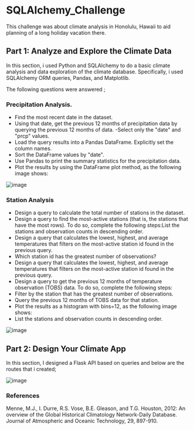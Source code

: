 # SQLAlchemy_Challenge

This challenge was about climate analysis in Honolulu, Hawaii to aid planning of a long holiday vacation there. 

## Part 1: Analyze and Explore the Climate Data
In this section, i used Python and SQLAlchemy to do a basic climate analysis and data exploration of the climate database. Specifically, i used SQLAlchemy ORM queries, Pandas, and Matplotlib. 

The following questions were answered ;

### Precipitation Analysis.
- Find the most recent date in the dataset.
- Using that date, get the previous 12 months of precipitation data by querying the previous 12 months of data.
-Select only the "date" and "prcp" values.
- Load the query results into a Pandas DataFrame. Explicitly set the column names.
- Sort the DataFrame values by "date".
- Use Pandas to print the summary statistics for the precipitation data.
- Plot the results by using the DataFrame plot method, as the following image shows:

![image](https://user-images.githubusercontent.com/124645643/235828737-a909b298-551b-4c8a-abe3-634ea3016c1c.png)

### Station Analysis
- Design a query to calculate the total number of stations in the dataset.
- Design a query to find the most-active stations (that is, the stations that have the most rows). To do so, complete the following steps:List the stations and observation counts in descending order.
- Design a query that calculates the lowest, highest, and average temperatures that filters on the most-active station id found in the previous query.
- Which station id has the greatest number of observations?
- Design a query that calculates the lowest, highest, and average temperatures that filters on the most-active station id found in the previous query.
- Design a query to get the previous 12 months of temperature observation (TOBS) data. To do so, complete the following steps:
- Filter by the station that has the greatest number of observations.
- Query the previous 12 months of TOBS data for that station.
- Plot the results as a histogram with bins=12, as the following image shows:
- List the stations and observation counts in descending order.

![image](https://user-images.githubusercontent.com/124645643/235830094-057ffd0d-54eb-41d9-ad87-d366ff76ccfa.png)

## Part 2: Design Your Climate App
In this section, I  designed a Flask API based on queries and below are the routes that i created;

![image](https://user-images.githubusercontent.com/124645643/235829830-40ffc90f-5612-443e-9236-7509c5c60a8a.png)

### References
Menne, M.J., I. Durre, R.S. Vose, B.E. Gleason, and T.G. Houston, 2012: An overview of the Global Historical Climatology Network-Daily Database. Journal of Atmospheric and Oceanic Technology, 29, 897-910.
